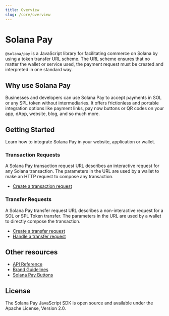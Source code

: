 ```yaml
---
title: Overview
slug: /core/overview
---
```


# Solana Pay

`@solana/pay` is a JavaScript library for facilitating commerce on Solana by using a token transfer URL scheme. The URL scheme ensures that no matter the wallet or service used, the payment request must be created and interpreted in one standard way.

## Why use Solana Pay

Businesses and developers can use Solana Pay to accept payments in SOL or any SPL token without intermediaries. It offers frictionless and portable integration options like payment links, pay now buttons or QR codes on your app, dApp, website, blog, and so much more.

## Getting Started

Learn how to integrate Solana Pay in your website, application or wallet.

### Transaction Requests

A Solana Pay transaction request URL describes an interactive request for any Solana transaction. The parameters in the URL are used by a wallet to make an HTTP request to compose any transaction.

- [Create a transaction request](./transaction-request/MERCHANT_INTEGRATION.md)

### Transfer Requests

A Solana Pay transfer request URL describes a non-interactive request for a SOL or SPL Token transfer. The parameters in the URL are used by a wallet to directly compose the transaction.

- [Create a transfer request](./transfer-request/MERCHANT_INTEGRATION.md)
- [Handle a transfer request](./transfer-request/WALLET_INTEGRATION.md)

## Other resources

- [API Reference](https://docs.solanapay.com/api/core)
- [Brand Guidelines](https://solanapay.com/branding)
- [Solana Pay Buttons](https://www.figma.com/community/file/1070341985720702755)

## License

The Solana Pay JavaScript SDK is open source and available under the Apache License, Version 2.0.

